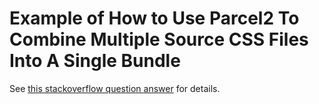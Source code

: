 # Example of How to Use Parcel2 To Combine Multiple Source CSS Files Into A Single Bundle

See [this stackoverflow question answer](https://stackoverflow.com/a/69467520/4739687) for details.
